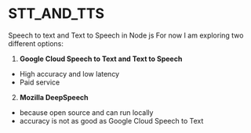 # STT_AND_TTS
Speech to text and Text to Speech in Node js
For now I am exploring two different options:
1. **Google Cloud Speech to Text and Text to Speech**
- High accuracy and low latency 
- Paid service
2. **Mozilla DeepSpeech**
- because open source and can run locally
- accuracy is not as good as Google Cloud Speech to Text